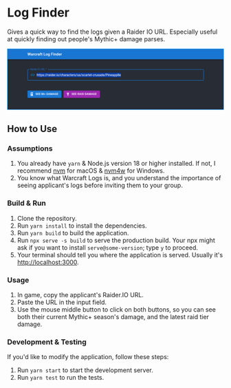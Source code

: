 # Log Finder

Gives a quick way to find the logs given a Raider IO URL. Especially useful at quickly finding out people's Mythic+ damage parses.

![log-finder.png](log-finder.png)

## How to Use

### Assumptions

1. You already have `yarn` & Node.js version 18 or higher installed. If not, I recommend [nvm](https://github.com/nvm-sh/nvm) for macOS & [nvm4w](https://github.com/coreybutler/nvm-windows) for Windows.
2. You know what Warcraft Logs is, and you understand the importance of seeing applicant's logs before inviting them to your group.

### Build & Run

1. Clone the repository.
2. Run `yarn install` to install the dependencies.
3. Run `yarn build` to build the application.
4. Run `npx serve -s build` to serve the production build. Your npx might ask if you want to install `serve@some-version`; type `y` to proceed.
5. Your terminal should tell you where the application is served. Usually it's [http://localhost:3000](http://localhost:3000).

### Usage

1. In game, copy the applicant's Raider.IO URL.
2. Paste the URL in the input field.
3. Use the mouse middle button to click on both buttons, so you can see both their current Mythic+ season's damage, and the latest raid tier damage.

### Development & Testing

If you'd like to modify the application, follow these steps:

1. Run `yarn start` to start the development server. 
2. Run `yarn test` to run the tests.